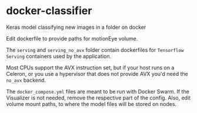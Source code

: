 # docker-classifier
Keras model classifying new images in a folder on docker

Edit dockerfile to provide paths for motionEye volume.

The `serving` and `serving_no_avx` folder contain dockerfiles for `Tensorflow Serving` containers used by the application.

Most CPUs support the AVX instruction set, but if your host runs on a Celeron, or you use a hypervisor that does not provide AVX you'd need the `no_avx` backend.

The `docker_compose.yml` files are meant to be run with Docker Swarm. If the Visualizer is not needed, remove the respective part of the config. Also, edit volume mount paths, to where the model files will be stored on nodes.
